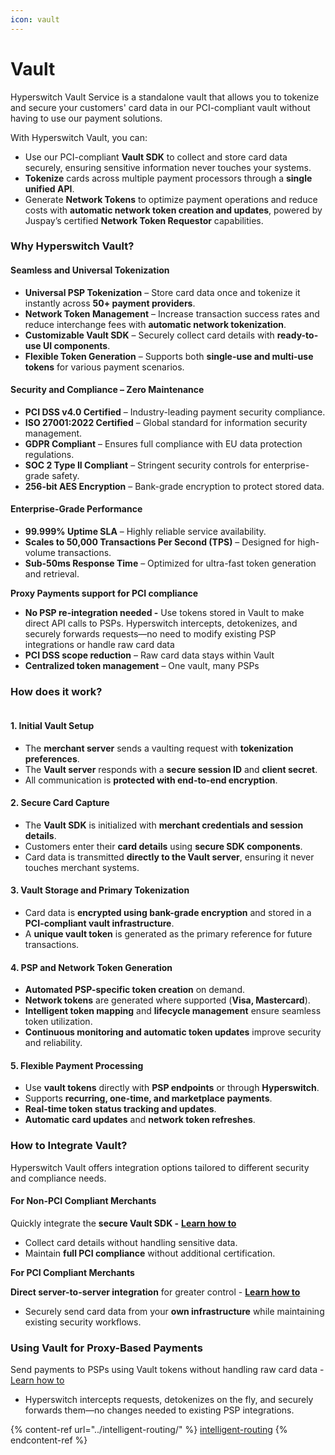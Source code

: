 ```yaml
---
icon: vault
---
```


# Vault

Hyperswitch Vault Service is a standalone vault that allows you to tokenize and secure your customers' card data in our PCI-compliant vault without having to use our payment solutions.

With Hyperswitch Vault, you can:

* Use our PCI-compliant **Vault SDK** to collect and store card data securely, ensuring sensitive information never touches your systems.
* **Tokenize** cards across multiple payment processors through a **single unified API**.
* Generate **Network Tokens** to optimize payment operations and reduce costs with **automatic network token creation and updates**, powered by Juspay’s certified **Network Token Requestor** capabilities.

### Why Hyperswitch Vault?

#### Seamless and Universal Tokenization

* **Universal PSP Tokenization** – Store card data once and tokenize it instantly across **50+ payment providers**.
* **Network Token Management** – Increase transaction success rates and reduce interchange fees with **automatic network tokenization**.
* **Customizable Vault SDK** – Securely collect card details with **ready-to-use UI components**.
* **Flexible Token Generation** – Supports both **single-use and multi-use tokens** for various payment scenarios.

#### Security and Compliance – Zero Maintenance

* **PCI DSS v4.0 Certified** – Industry-leading payment security compliance.
* **ISO 27001:2022 Certified** – Global standard for information security management.
* **GDPR Compliant** – Ensures full compliance with EU data protection regulations.
* **SOC 2 Type II Compliant** – Stringent security controls for enterprise-grade safety.
* **256-bit AES Encryption** – Bank-grade encryption to protect stored data.

#### Enterprise-Grade Performance

* **99.999% Uptime SLA** – Highly reliable service availability.
* **Scales to 50,000 Transactions Per Second (TPS)** – Designed for high-volume transactions.
* **Sub-50ms Response Time** – Optimized for ultra-fast token generation and retrieval.

**Proxy Payments support for PCI compliance**

* **No PSP re-integration needed -** Use tokens stored in Vault to make direct API calls to PSPs. Hyperswitch intercepts, detokenizes, and securely forwards requests—no need to modify existing PSP integrations or handle raw card data
* **PCI DSS scope reduction** – Raw card data stays within Vault
* **Centralized token management** – One vault, many PSPs

### How does it work?

<figure><img src="https://lh7-rt.googleusercontent.com/docsz/AD_4nXfjHOvBRI1bfnMRf5zmWz9_yw4ieV0v5IEJUwhnBwu6iqxoI2yvHE-gfZ-du--dwemuLMv9AemXN5k0BubnmF0fqwO8gtGCyuRBT2L5DQW5DiFYgZmZpEEgSVXHJW1hTjqZJf4S?key=wWT-6TmmgS7GMTZGEfcB38Ke" alt=""><figcaption></figcaption></figure>

#### 1. Initial Vault Setup

* The **merchant server** sends a vaulting request with **tokenization preferences**.
* The **Vault server** responds with a **secure session ID** and **client secret**.
* All communication is **protected with end-to-end encryption**.

#### 2. Secure Card Capture

* The **Vault SDK** is initialized with **merchant credentials and session details**.
* Customers enter their **card details** using **secure SDK components**.
* Card data is transmitted **directly to the Vault server**, ensuring it never touches merchant systems.

#### 3. Vault Storage and Primary Tokenization

* Card data is **encrypted using bank-grade encryption** and stored in a **PCI-compliant vault infrastructure**.
* A **unique vault token** is generated as the primary reference for future transactions.

#### 4. PSP and Network Token Generation

* **Automated PSP-specific token creation** on demand.
* **Network tokens** are generated where supported (**Visa, Mastercard**).
* **Intelligent token mapping** and **lifecycle management** ensure seamless token utilization.
* **Continuous monitoring and automatic token updates** improve security and reliability.

#### 5. Flexible Payment Processing

* Use **vault tokens** directly with **PSP endpoints** or through **Hyperswitch**.
* Supports **recurring, one-time, and marketplace payments**.
* **Real-time token status tracking and updates**.
* **Automatic card updates** and **network token refreshes**.

### How to Integrate Vault?

Hyperswitch Vault offers integration options tailored to different security and compliance needs.

#### **For Non-PCI Compliant Merchants**

Quickly integrate the **secure Vault SDK -** [**Learn how to**](vault-sdk-integration.md)

* Collect card details without handling sensitive data.
* Maintain **full PCI compliance** without additional certification.

**For PCI Compliant Merchants**

**Direct server-to-server integration** for greater control - [**Learn how to**](server-to-server-vault-tokenization.md)

* Securely send card data from your **own infrastructure** while maintaining existing security workflows.

### **Using Vault for Proxy-Based Payments**

Send payments to PSPs using Vault tokens without handling raw card data - [Learn how to](hyperswitch-vault-pass-through-proxy-payments.md)

* Hyperswitch intercepts requests, detokenizes on the fly, and securely forwards them—no changes needed to existing PSP integrations.

{% content-ref url="../intelligent-routing/" %}
[intelligent-routing](../intelligent-routing/)
{% endcontent-ref %}
